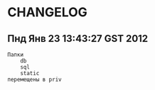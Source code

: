 
 

# CHANGELOG

## Пнд Янв 23 13:43:27 GST 2012

    Папки
        db
        sql
        static
    перемещены в priv
